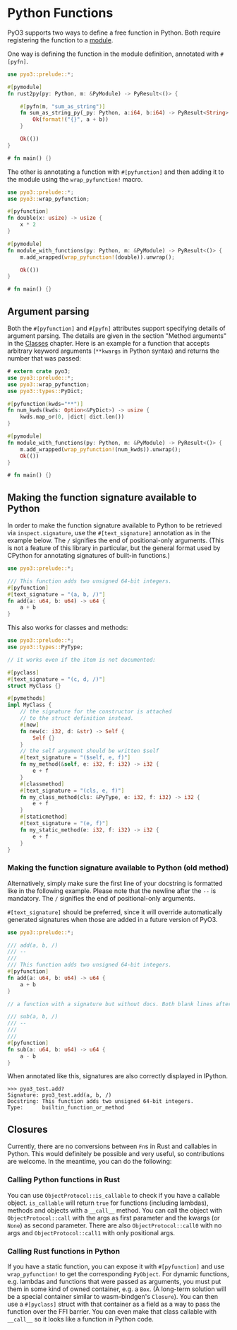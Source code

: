 # Python Functions

PyO3 supports two ways to define a free function in Python. Both require registering
the function to a [module](./module.md).

One way is defining the function in the module definition, annotated with `#[pyfn]`.

```rust
use pyo3::prelude::*;

#[pymodule]
fn rust2py(py: Python, m: &PyModule) -> PyResult<()> {

    #[pyfn(m, "sum_as_string")]
    fn sum_as_string_py(_py: Python, a:i64, b:i64) -> PyResult<String> {
        Ok(format!("{}", a + b))
    }

    Ok(())
}

# fn main() {}
```

The other is annotating a function with `#[pyfunction]` and then adding it
to the module using the `wrap_pyfunction!` macro.

```rust
use pyo3::prelude::*;
use pyo3::wrap_pyfunction;

#[pyfunction]
fn double(x: usize) -> usize {
    x * 2
}

#[pymodule]
fn module_with_functions(py: Python, m: &PyModule) -> PyResult<()> {
    m.add_wrapped(wrap_pyfunction!(double)).unwrap();

    Ok(())
}

# fn main() {}
```

## Argument parsing

Both the `#[pyfunction]` and `#[pyfn]` attributes support specifying details of
argument parsing.  The details are given in the section "Method arguments" in
the [Classes](class.md) chapter.  Here is an example for a function that accepts
arbitrary keyword arguments (`**kwargs` in Python syntax) and returns the number
that was passed:

```rust
# extern crate pyo3;
use pyo3::prelude::*;
use pyo3::wrap_pyfunction;
use pyo3::types::PyDict;

#[pyfunction(kwds="**")]
fn num_kwds(kwds: Option<&PyDict>) -> usize {
    kwds.map_or(0, |dict| dict.len())
}

#[pymodule]
fn module_with_functions(py: Python, m: &PyModule) -> PyResult<()> {
    m.add_wrapped(wrap_pyfunction!(num_kwds)).unwrap();
    Ok(())
}

# fn main() {}
```

## Making the function signature available to Python

In order to make the function signature available to Python to be retrieved via
`inspect.signature`, use the `#[text_signature]` annotation as in the example
below. The `/` signifies the end of positional-only arguments. (This
is not a feature of this library in particular, but the general format used by
CPython for annotating signatures of built-in functions.)

```rust
use pyo3::prelude::*;

/// This function adds two unsigned 64-bit integers.
#[pyfunction]
#[text_signature = "(a, b, /)"]
fn add(a: u64, b: u64) -> u64 {
    a + b
}
```

This also works for classes and methods:

```rust
use pyo3::prelude::*;
use pyo3::types::PyType;

// it works even if the item is not documented:

#[pyclass]
#[text_signature = "(c, d, /)"]
struct MyClass {}

#[pymethods]
impl MyClass {
    // the signature for the constructor is attached
    // to the struct definition instead.
    #[new]
    fn new(c: i32, d: &str) -> Self {
        Self {}
    }
    // the self argument should be written $self
    #[text_signature = "($self, e, f)"]
    fn my_method(&self, e: i32, f: i32) -> i32 {
        e + f
    }
    #[classmethod]
    #[text_signature = "(cls, e, f)"]
    fn my_class_method(cls: &PyType, e: i32, f: i32) -> i32 {
        e + f
    }
    #[staticmethod]
    #[text_signature = "(e, f)"]
    fn my_static_method(e: i32, f: i32) -> i32 {
        e + f
    }
}
```

### Making the function signature available to Python (old method)

Alternatively, simply make sure the first line of your docstring is
formatted like in the following example. Please note that the newline after the
`--` is mandatory. The `/` signifies the end of positional-only arguments.

`#[text_signature]` should be preferred, since it will override automatically
generated signatures when those are added in a future version of PyO3.

```rust
use pyo3::prelude::*;

/// add(a, b, /)
/// --
///
/// This function adds two unsigned 64-bit integers.
#[pyfunction]
fn add(a: u64, b: u64) -> u64 {
    a + b
}

// a function with a signature but without docs. Both blank lines after the `--` are mandatory.

/// sub(a, b, /)
/// --
///
///
#[pyfunction]
fn sub(a: u64, b: u64) -> u64 {
    a - b
}
```

When annotated like this, signatures are also correctly displayed in IPython.

```ignore
>>> pyo3_test.add?
Signature: pyo3_test.add(a, b, /)
Docstring: This function adds two unsigned 64-bit integers.
Type:      builtin_function_or_method
```

## Closures

Currently, there are no conversions between `Fn`s in Rust and callables in Python. This would definitely be possible and very useful, so contributions are welcome. In the meantime, you can do the following:

### Calling Python functions in Rust

You can use `ObjectProtocol::is_callable` to check if you have a callable object. `is_callable` will return `true` for functions (including lambdas), methods and objects with a `__call__` method. You can call the object with `ObjectProtocol::call` with the args as first parameter and the kwargs (or `None`) as second parameter. There are also `ObjectProtocol::call0` with no args and `ObjectProtocol::call1` with only positional args.

### Calling Rust functions in Python

If you have a static function, you can expose it with `#[pyfunction]` and use `wrap_pyfunction!` to get the corresponding `PyObject`. For dynamic functions, e.g. lambdas and functions that were passed as arguments, you must put them in some kind of owned container, e.g. a `Box`. (A long-term solution will be a special container similar to wasm-bindgen's `Closure`). You can then use a `#[pyclass]` struct with that container as a field as a way to pass the function over the FFI barrier. You can even make that class callable with `__call__` so it looks like a function in Python code.
